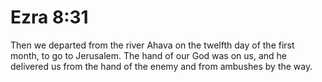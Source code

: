 # Ezra 8:31

Then we departed from the river Ahava on the twelfth day of the first month, to go to Jerusalem. The hand of our God was on us, and he delivered us from the hand of the enemy and from ambushes by the way.
